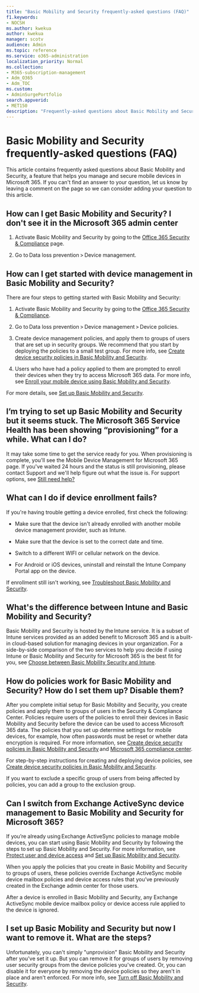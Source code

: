 ```yaml
---
title: "Basic Mobility and Security frequently-asked questions (FAQ)"
f1.keywords:
- NOCSH
ms.author: kwekua
author: kwekua
manager: scotv
audience: Admin
ms.topic: reference
ms.service: o365-administration
localization_priority: Normal
ms.collection: 
- M365-subscription-management
- Adm_O365
- Adm_TOC
ms.custom:
- AdminSurgePortfolio
search.appverid:
- MET150
description: "Frequently-asked questions about Basic Mobility and Security."
---
```


# Basic Mobility and Security frequently-asked questions (FAQ)

This article contains frequently asked questions about Basic Mobility and Security, a feature that helps you manage and secure mobile devices in Microsoft 365. If you can't find an answer to your question, let us know by leaving a comment on the page so we can consider adding your question to this article.

## How can I get Basic Mobility and Security? I don't see it in the Microsoft 365 admin center

1.  Activate Basic Mobility and Security by going to the [Office 365 Security & Compliance](https://protection.office.com/) page.   

2.  Go to Data loss prevention > Device management.   

## How can I get started with device management in Basic Mobility and Security?

There are four steps to getting started with Basic Mobility and Security: 

1. Activate Basic Mobility and Security by going to the [Office 365 Security & Compliance](https://protection.office.com/).
    
2. Go to Data loss prevention > Device management > Device policies.
    
3. Create device management policies, and apply them to groups of users that are set up in security groups. We recommend that you start by deploying the policies to a small test group. For more info, see [Create device security policies in Basic Mobility and Security](create-device-security-policies-in-basic-mmobility-and-security.md).      

4. Users who have had a policy applied to them are prompted to enroll their devices when they try to access Microsoft 365 data. For more info, see [Enroll your mobile device using Basic Mobility and Security](enroll-your-mobile-device-using-basic-mobility-and-security.md).

For more details, see [Set up Basic Mobility and Security](set-up-basic-mobility-and-security.md).

## I’m trying to set up Basic Mobility and Security but it seems stuck. The Microsoft 365 Service Health has been showing “provisioning” for a while. What can I do?

It may take some time to get the service ready for you. When provisioning is complete, you'll see the Mobile Device Management for Microsoft 365 page. If you've waited 24 hours and the status is still provisioning, please contact Support and we'll help figure out what the issue is. For support options, see [Still need help?](https://support.microsoft.com/office/frequently-asked-questions-about-basic-mobility-and-security-3871f99c-c9db-4a23-86f9-902c1b02f58d#bkmk_needhelp) 

## What can I do if device enrollment fails?

If you're having trouble getting a device enrolled, first check the following:

- Make sure that the device isn't already enrolled with another mobile device management provider, such as Intune.
    
- Make sure that the device is set to the correct date and time.
    
- Switch to a different WIFI or cellular network on the device.
    
- For Android or iOS devices, uninstall and reinstall the Intune Company Portal app on the device.
    
If enrollment still isn't working, see [Troubleshoot Basic Mobility and Security](troubleshoot-basic-mobility-and-security.md).

## What's the difference between Intune and Basic Mobility and Security?

Basic Mobility and Security is hosted by the Intune service. It is a subset of Intune services provided as an added benefit to Microsoft 365 and is a built-in cloud-based solution for managing devices in your organization. For a side-by-side comparison of the two services to help you decide if using Intune or Basic Mobility and Security for Microsoft 365 is the best fit for you, see [Choose between Basic Mobility Security and Intune](choose-between-basic-mobility-and-security-and-intune.md).

## How do policies work for Basic Mobility and Security? How do I set them up? Disable them?

After you complete initial setup for Basic Mobility and Security, you create policies and apply them to groups of users in the Security & Compliance Center. Policies require users of the policies to enroll their devices in Basic Mobility and Security before the device can be used to access Microsoft 365 data. The policies that you set up determine settings for mobile devices, for example, how often passwords must be reset or whether data encryption is required. For more information, see [Create device security policies in Basic Mobility and Security](create-device-security-policies-in-basic-mmobility-and-security.md) and [Microsoft 365 compliance center](https://support.microsoft.com/office/7e696a40-b86b-4a20-afcc-559218b7b1b8).

For step-by-step instructions for creating and deploying device policies, see [Create device security policies in Basic Mobility and Security](create-device-security-policies-in-basic-mmobility-and-security.md).

If you want to exclude a specific group of users from being affected by policies, you can add a group to the exclusion group.

## Can I switch from Exchange ActiveSync device management to Basic Mobility and Security for Microsoft 365?

If you’re already using Exchange ActiveSync policies to manage mobile devices, you can start using Basic Mobility and Security by following the steps to set up Basic Mobility and Security. For more information, see [Protect user and device access](https://go.microsoft.com/fwlink/?LinkId=615145) and [Set up Basic Mobility and Security](set-up-basic-mobility-and-security.md).

When you apply the policies that you create in Basic Mobility and Security to groups of users, these policies override Exchange ActiveSync mobile device mailbox policies and device access rules that you’ve previously created in the Exchange admin center for those users.

After a device is enrolled in Basic Mobility and Security, any Exchange ActiveSync mobile device mailbox policy or device access rule applied to the device is ignored.

## I  set up Basic Mobility and Security but now I want to remove it. What are the steps?

Unfortunately, you can't simply "unprovision" Basic Mobility and Security after you've set it up. But you can remove it for groups of users by removing user security groups from the device policies you've created. Or, you can disable it for everyone by removing the device policies so they aren't in place and aren't enforced. For more info, see [Turn off Basic Mobility and Security](turn-off-basic-mobility-and-security.md).

